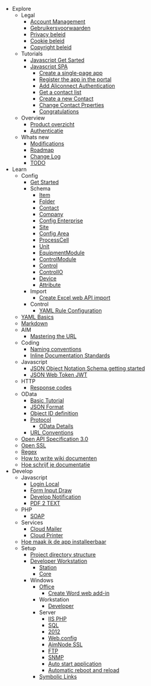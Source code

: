 - Explore
  - Legal
    - [Account Management](Account-management)
    - [Gebruikersvoorwaarden](Explore-Legal-Terms-of-use)
    - [Privacy beleid](Explore-Legal-Privacy-policy)
    - [Cookie beleid](Explore-Legal-Cookie-policy)
    - [Copyright beleid](Explore-Legal-Copyright-policy)
  - Tutorials
    - [Javascript Get Sarted](/aliconnect/training-javascript-get-started-nl/blob/main/README.md)
    - [Javascript SPA](/aliconnect/training-javascript-spa/tutorial/blob/main/01-intro.md)
      - [Create a single-page app](/aliconnect/training-javascript-spa/tutorial/blob/main/02-create-app.md)
      - [Register the app in the portal](/aliconnect/training-javascript-spa/tutorial/blob/main/03-register-app.md)
      - [Add Aliconnect Authentication](/aliconnect/training-javascript-spa/tutorial/blob/main/04-add-auth.md)
      - [Get a contact list](/aliconnect/training-javascript-spa/tutorial/blob/main/05-add-aim.md)
      - [Create a new Contact](/aliconnect/training-javascript-spa/tutorial/blob/main/05-create-contact.md)
      - [Change Contact Prperties](/aliconnect/training-javascript-spa/tutorial/blob/main/06-change-contact-properties.md)
      - [Congratulations](aliconnect/training-javascript-spa/tutorial/blob/main/07-completed.md)
  - Overview
    - [Product overzicht](Explore-Overview-Product)
    - [Authenticatie](Explore-Overview-Authentication)
  - Whats new
    - [Modifications](Archive-Modifications)
    - [Roadmap](Explore-Roadmap)
    - [Change Log](Explore-Changelog)
    - [TODO](Explore-Development-issues)
- Learn
  - Config
    - [Get Started](Learn-Config-Get-started)
    - Schema
      - [Item](Learn-Config-Schema-Item)
      - [Folder](Learn-Config-Schema-Folder)
      - [Contact](Learn-Config-Schema-Contact)
      - [Company](Learn-Config-Schema-Company)
      - [Config Enterprise](Learn-Config-Schema-Enterprise)
      - [Site](Learn-Config-Schema-Site)
      - [Config Area](Learn-Config-Schema-Area)
      - [ProcessCell](Learn-Config-Schema-ProcessCell)
      - [Unit](Learn-Config-Schema-Unit)
      - [EquipmentModule](Learn-Config-Schema-EquipmentModule)
      - [ControlModule](Learn-Config-Schema-ControlModule)
      - [Control](Learn-Config-Schema-Control)
      - [ControlIO](Learn-Config-Schema-ControlIO)
      - [Device](Learn-Config-Schema-Device)
      - [Attribute](Learn-Config-Schema-Attribute)
    - Import
      - [Create Excel web API import](Learn-Config-Import-Excel)
    - Control
      - [YAML Rule Configuration](Learn-Config-Control-Rules)
  - [YAML Basics](Learn-YAML-Basics)
  - [Markdown](Learn-Markdown)
  - AIM
    - [Mastering the URL](Learn-AIM-Mastering-the-URL)
  - Coding
    - [Naming conventions](Learn-Coding-Naming-conventions)
    - [Inline Documentation Standards](Learn-Coding-Inline-documentation)
  - Javascript
    - [JSON Object Notation Schema getting started](Learn-Javascript-JSON)
    - [JSON Web Token JWT](Learn-Javascript-JWT)
  - HTTP
    - [Response codes](Learn-HTTP-Error-codes)
  - OData
    - [Basic Tutorial](Learn-OData-Basics)
    - [JSON Format](Learn-OData-JSON-Format)
    - [Object ID definition](Learn-OData-Object-ID-Definition)
    - [Protocol](Learn-OData-Protocol)
      - [OData Details](Learn-OData-Protocol-Details)
    - [URL Conventions](Learn-OData-URL-Conventions)
  - [Open API Specification 3.0](Learn-Open-API-Specification)
  - [Open SSL](Learn-Open-SSL)
  - [Regex](Learn-RegEx)
  - [How to write wiki documenten](Learn-Wiki-Write-document)
  - [Hoe schrijf je documentatie](Learn-Documentatie-schrijven)
- Develop
  - Javascript
    - [Login Local](Develop-Javascript-Login)
    - [Form Input Draw](Develop-Javascript-Form-Input-Draw)
    - [Develop Notification](Develop-Javascript-Notification)
    - [PDF 2 TEXT](Develop-Javascript-PDF-to-TXT)
  - PHP
    - [SOAP](Develop-PHP-SOAP)
  - Services
    - [Cloud Mailer](Develop-Service-Mailer)
    - [Cloud Printer](Develop-Service-Printer)
  - [Hoe maak ik de app installeerbaar](Develop-Mobile-webapp)
  - Setup
    - [Project directory structure](Setup-Project-directory-structure)
    - [Developer Workstation](Setup-Windows-Workstation-Developer)
      - [Station](Setup-Windows-Workstation-Developer-Station)
      - [Core](Setup-Windows-Workstation-Developer-Core)
    - Windows
      - [Office](Setup-Windows-Office)
        - [Create Word web add-in](Setup-Windows-Office-Word-Webapp)
      - Workstation
        - [Developer](Setup-Windows-Workstation-Developer)
      - Server
        - [IIS PHP](Setup-Windows-Server-IIS)
        - [SQL](Setup-Windows-Server-SQL)
        - [2012](Setup-Windows-Server-2012)
        - [Web.config](Setup-Windows-Server-Web.config)
        - [AimNode SSL](Setup-Windows-Server-SSL)
        - [FTP](Setup-Windows-Server-FTP)
        - [SNMP](Setup-Windows-Server-SNMP)
        - [Auto start application](Setup-Windows-Auto-start-application)
        - [Automatic reboot and reload](Setup-Windows-Automatic-reboot-and-reload)
      - [Symbolic Links](Setup-Windows-Symbolic-Links)
